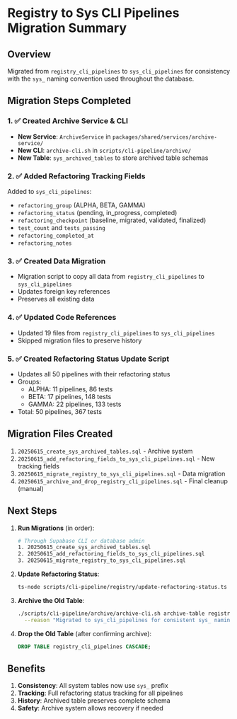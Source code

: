 # Registry to Sys CLI Pipelines Migration Summary

## Overview
Migrated from `registry_cli_pipelines` to `sys_cli_pipelines` for consistency with the `sys_` naming convention used throughout the database.

## Migration Steps Completed

### 1. ✅ Created Archive Service & CLI
- **New Service**: `ArchiveService` in `packages/shared/services/archive-service/`
- **New CLI**: `archive-cli.sh` in `scripts/cli-pipeline/archive/`
- **New Table**: `sys_archived_tables` to store archived table schemas

### 2. ✅ Added Refactoring Tracking Fields
Added to `sys_cli_pipelines`:
- `refactoring_group` (ALPHA, BETA, GAMMA)
- `refactoring_status` (pending, in_progress, completed)
- `refactoring_checkpoint` (baseline, migrated, validated, finalized)
- `test_count` and `tests_passing`
- `refactoring_completed_at`
- `refactoring_notes`

### 3. ✅ Created Data Migration
- Migration script to copy all data from `registry_cli_pipelines` to `sys_cli_pipelines`
- Updates foreign key references
- Preserves all existing data

### 4. ✅ Updated Code References
- Updated 19 files from `registry_cli_pipelines` to `sys_cli_pipelines`
- Skipped migration files to preserve history

### 5. ✅ Created Refactoring Status Update Script
- Updates all 50 pipelines with their refactoring status
- Groups:
  - ALPHA: 11 pipelines, 86 tests
  - BETA: 17 pipelines, 148 tests  
  - GAMMA: 22 pipelines, 133 tests
- Total: 50 pipelines, 367 tests

## Migration Files Created

1. `20250615_create_sys_archived_tables.sql` - Archive system
2. `20250615_add_refactoring_fields_to_sys_cli_pipelines.sql` - New tracking fields
3. `20250615_migrate_registry_to_sys_cli_pipelines.sql` - Data migration
4. `20250615_archive_and_drop_registry_cli_pipelines.sql` - Final cleanup (manual)

## Next Steps

1. **Run Migrations** (in order):
   ```bash
   # Through Supabase CLI or database admin
   1. 20250615_create_sys_archived_tables.sql
   2. 20250615_add_refactoring_fields_to_sys_cli_pipelines.sql
   3. 20250615_migrate_registry_to_sys_cli_pipelines.sql
   ```

2. **Update Refactoring Status**:
   ```bash
   ts-node scripts/cli-pipeline/registry/update-refactoring-status.ts
   ```

3. **Archive the Old Table**:
   ```bash
   ./scripts/cli-pipeline/archive/archive-cli.sh archive-table registry_cli_pipelines \
     --reason "Migrated to sys_cli_pipelines for consistent sys_ naming convention"
   ```

4. **Drop the Old Table** (after confirming archive):
   ```sql
   DROP TABLE registry_cli_pipelines CASCADE;
   ```

## Benefits

1. **Consistency**: All system tables now use `sys_` prefix
2. **Tracking**: Full refactoring status tracking for all pipelines
3. **History**: Archived table preserves complete schema
4. **Safety**: Archive system allows recovery if needed